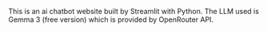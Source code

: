 This is an ai chatbot website built by Streamlit with Python.
The LLM used is Gemma 3 (free version) which is provided by OpenRouter API.
